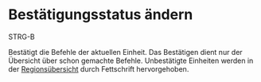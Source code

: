 <span id="top"></span>

# Bestätigungsstatus ändern

STRG-B

Bestätigt die Befehle der aktuellen Einheit. Das Bestätigen dient nur
der Übersicht über schon gemachte Befehle. Unbestätigte Einheiten werden
in der [Regionsübersicht](../../docks/regions) durch Fettschrift
hervorgehoben.
